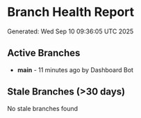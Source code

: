 # Branch Health Report
Generated: Wed Sep 10 09:36:05 UTC 2025

## Active Branches
- **main** - 11 minutes ago by Dashboard Bot

## Stale Branches (>30 days)
No stale branches found

